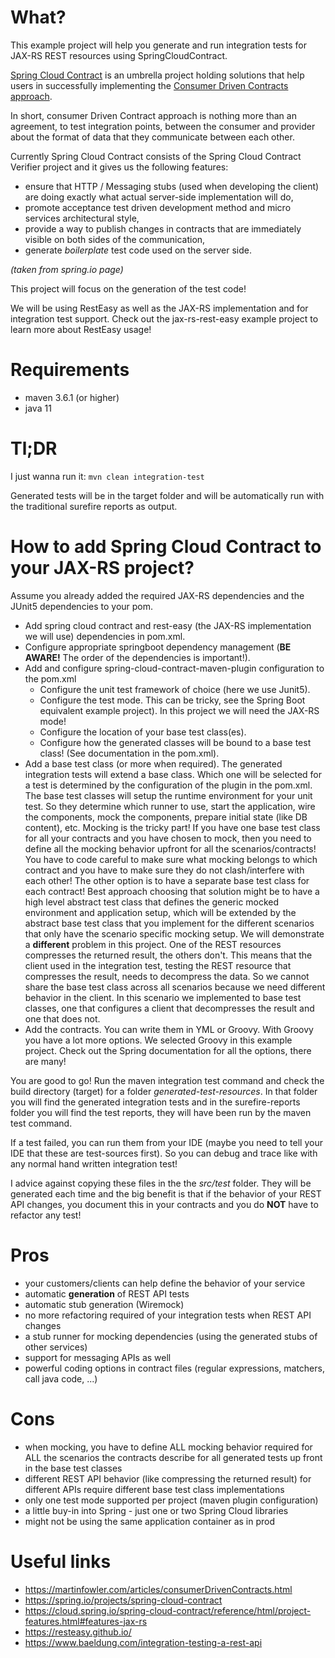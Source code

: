 # What?

This example project will help you generate and run integration tests for JAX-RS REST resources using SpringCloudContract.

[Spring Cloud Contract](https://spring.io/projects/spring-cloud-contract) is an umbrella project holding solutions that 
help users in successfully implementing the [Consumer Driven Contracts approach](https://martinfowler.com/articles/consumerDrivenContracts.html).

In short, consumer Driven Contract approach is nothing more than an agreement, to test integration points, 
between the consumer and provider about the format of data that they communicate between each other.

Currently Spring Cloud Contract consists of the Spring Cloud Contract Verifier project and it gives us
the following features:
* ensure that HTTP / Messaging stubs (used when developing the client) are doing exactly what actual server-side implementation will do,
* promote acceptance test driven development method and micro services architectural style,
* provide a way to publish changes in contracts that are immediately visible on both sides of the communication,
* generate _boilerplate_ test code used on the server side.

_(taken from spring.io page)_

This project will focus on the generation of the test code!

We will be using RestEasy as well as the JAX-RS implementation and for integration test support. 
Check out the jax-rs-rest-easy example project to learn more about RestEasy usage!

# Requirements

* maven 3.6.1 (or higher)
* java 11

# Tl;DR

I just wanna run it: `mvn clean integration-test`

Generated tests will be in the target folder and will be automatically run with the traditional
surefire reports as output.

# How to add Spring Cloud Contract to your JAX-RS project?

Assume you already added the required JAX-RS dependencies and the JUnit5 dependencies to your pom.

* Add spring cloud contract and rest-easy (the JAX-RS implementation we will use) dependencies in pom.xml.
* Configure appropriate springboot dependency management (__BE AWARE!__ The order of the dependencies is important!).
* Add and configure spring-cloud-contract-maven-plugin configuration to the pom.xml
  * Configure the unit test framework of choice (here we use Junit5).
  * Configure the test mode. This can be tricky, see the Spring Boot equivalent example project). In this
    project we will need the JAX-RS mode! 
  * Configure the location of your base test class(es).
  * Configure how the generated classes will be bound to a base test class! (See documentation in the pom.xml).  
* Add a base test class (or more when required). The generated integration tests will extend a base class. 
  Which one will be selected for a test is determined by the configuration of the plugin in the pom.xml. 
  The base test classes will setup the runtime environment for your unit test. So they determine which runner to
  use, start the application, wire the components, mock the components, prepare initial state (like DB content), etc.
  Mocking is the tricky part! If you have one base test class for all your contracts and you have chosen to mock,
  then you need to define all the mocking behavior upfront for all the scenarios/contracts! You have to
  code careful to make sure what mocking belongs to which contract and you have to make sure they do not
  clash/interfere with each other! The other option is to have a separate base test class for each contract! 
  Best approach choosing that solution might be to have a high level abstract test class that defines the generic 
  mocked environment and application setup, which will be extended by the abstract base test class that you
  implement for the different scenarios that only have the scenario specific mocking setup.
  We will demonstrate a __different__ problem in this project. One of the REST resources compresses the
  returned result, the others don't. This means that the client used in the integration test, testing the
  REST resource that compresses the result, needs to decompress the data. So we cannot share the base test
  class across all scenarios because we need different behavior in the client. In this scenario we 
  implemented to base test classes, one that configures a client that decompresses the result and one that 
  does not.
* Add the contracts. You can write them in YML or Groovy. With Groovy you have a lot more options. We
  selected Groovy in this example project. Check out the Spring documentation for all the options, there
  are many!

You are good to go! Run the maven integration test command and check the build directory (target) for a folder _generated-test-resources_.
In that folder you will find the generated integration tests and in the surefire-reports folder you
will find the test reports, they will have been run by the maven test command.

If a test failed, you can run them from your IDE (maybe you need to tell your IDE that these are 
test-sources first). So you can debug and trace like with any normal hand written integration test!

I advice against copying these files in the the _src/test_ folder. They will be generated each time and the
big benefit is that if the behavior of your REST API changes, you document this in your contracts and you 
do __NOT__ have to refactor any test! 

# Pros

* your customers/clients can help define the behavior of your service
* automatic __generation__ of REST API tests
* automatic stub generation (Wiremock)
* no more refactoring required of your integration tests when REST API changes
* a stub runner for mocking dependencies (using the generated stubs of other services)
* support for messaging APIs as well
* powerful coding options in contract files (regular expressions, matchers, call java code, ...)

# Cons

* when mocking, you have to define ALL mocking behavior required for ALL the scenarios the contracts
  describe for all generated tests up front in the base test classes
* different REST API behavior (like compressing the returned result) for different APIs require 
  different base test class implementations
* only one test mode supported per project (maven plugin configuration)
* a little buy-in into Spring - just one or two Spring Cloud libraries
* might not be using the same application container as in prod

# Useful links

* https://martinfowler.com/articles/consumerDrivenContracts.html
* https://spring.io/projects/spring-cloud-contract
* https://cloud.spring.io/spring-cloud-contract/reference/html/project-features.html#features-jax-rs
* https://resteasy.github.io/
* https://www.baeldung.com/integration-testing-a-rest-api
